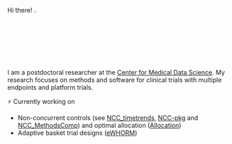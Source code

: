 Hi there! <img src="https://media.giphy.com/media/hvRJCLFzcasrR4ia7z/giphy.gif" width="3%">

I am a postdoctoral researcher at the [Center for Medical Data Science](https://cemsiis.meduniwien.ac.at/en/). 
My research focuses on methods and software for clinical trials with multiple endpoints and platform trials.

⚡ Currently working on
- Non-concurrent controls (see [NCC_timetrends](https://github.com/MartaBofillRoig/NCC_timetrends), [NCC-pkg](https://github.com/pavlakrotka/NCC) and [NCC_MethodsComp](https://github.com/pavlakrotka/NCC_MethodsComp)) and optimal allocation ([Allocation](https://github.com/MartaBofillRoig/Allocation))
- Adaptive basket trial designs ([eWHORM](https://github.com/MartaBofillRoig/ewhorm_sim))

<!--
**MartaBofillRoig/MartaBofillRoig** is a ✨ _special_ ✨ repository because its `README.md` (this file) appears on your GitHub profile.

Here are some ideas to get you started:

- 🔭 I’m currently working on ...
- 🌱 I’m currently learning ...
- 👯 I’m looking to collaborate on ...
- 🤔 I’m looking for help with ...
- 💬 Ask me about ...
- 📫 How to reach me: [https://martabofillroig.github.io](https://martabofillroig.github.io) and [@martabofillr](https://twitter.com/martabofillr)
- 😄 Pronouns: ...
- ⚡ Fun fact: ...
-->
